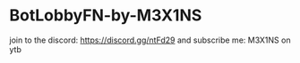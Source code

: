 # BotLobbyFN-by-M3X1NS
join to the discord: https://discord.gg/ntFd29 and subscribe me: M3X1NS on ytb
